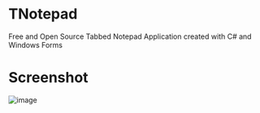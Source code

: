 # TNotepad
Free and Open Source Tabbed Notepad Application created with C# and Windows Forms

# Screenshot
![image](https://user-images.githubusercontent.com/47148297/112764564-84988880-8fdf-11eb-86fc-5f7ab016c3f9.png)
